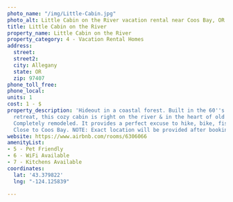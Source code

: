 ```yaml
---
photo_name: "/img/Little-Cabin.jpg"
photo_alt: Little Cabin on the River vacation rental near Coos Bay, OR
title: Little Cabin on the River
property_name: Little Cabin on the River
property_category: 4 - Vacation Rental Homes
address:
  street: 
  street2: 
  city: Allegany
  state: OR
  zip: 97407
phone_toll_free: 
phone_local: 
units: 1
cost: 1 - $
property_description: 'Hideout in a coastal forest. Built in the 60''s as a fishing
  retreat, this cozy cabin is right on the river & in the heart of old logging history.
  Completely remodeled. It provides a perfect excuse to hike, bike, fish & explore.
  Close to Coos Bay. NOTE: Exact location will be provided after booking. '
website: https://www.airbnb.com/rooms/6306066
amenityList:
- 5 - Pet Friendly
- 6 - WiFi Available
- 7 - Kitchens Available
coordinates:
  lat: '43.379822'
  lng: "-124.125839"

---
```

